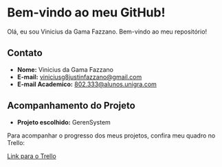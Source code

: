 # Bem-vindo ao meu GitHub!

Olá, eu sou Vinicius da Gama Fazzano. Bem-vindo ao meu repositório!

## Contato

- **Nome:** Vinicius da Gama Fazzano
- **E-mail:** viniciusg8justinfazzano@gmail.com
- **E-mail Academico:** 802.333@alunos.unigra.com

## Acompanhamento do Projeto

- **Projeto escolhido:** GerenSystem

Para acompanhar o progresso dos meus projetos, confira meu quadro no Trello:

[Link para o Trello](https://trello.com/b/A6D0rQHE/trabalho-andre)

